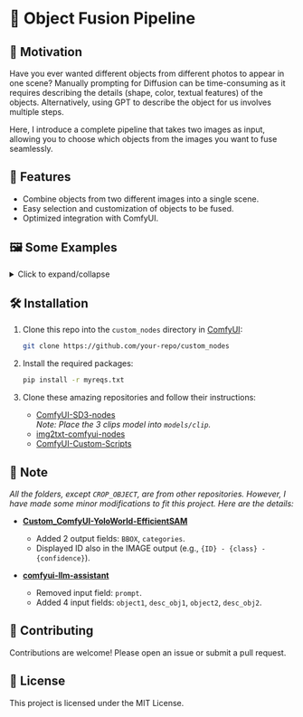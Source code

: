 # 🎨 Object Fusion Pipeline

## 🌟 Motivation
Have you ever wanted different objects from different photos to appear in one scene? Manually prompting for Diffusion can be time-consuming as it requires describing the details (shape, color, textual features) of the objects. Alternatively, using GPT to describe the object for us involves multiple steps.

Here, I introduce a complete pipeline that takes two images as input, allowing you to choose which objects from the images you want to fuse seamlessly.

## 🚀 Features
- Combine objects from two different images into a single scene.
- Easy selection and customization of objects to be fused.
- Optimized integration with ComfyUI.
  
## 🖼️ Some Examples
<details>
  <summary>Click to expand/collapse</summary>
  
![Example 1](https://github.com/user-attachments/assets/68d2c121-45a4-4c47-a02e-17d2e96ec84c)
![Example 2](https://github.com/user-attachments/assets/73877129-01b4-4197-a62c-d891ad02b760)
![Example 3](https://github.com/user-attachments/assets/285f74ae-0320-4a8b-831d-1ef8d4d201fb)
![Example 4](https://github.com/user-attachments/assets/ad6d4e41-343d-4b4b-bb15-175bf71e9c13)

</details>

## 🛠️ Installation

1. Clone this repo into the `custom_nodes` directory in [ComfyUI](https://github.com/comfyanonymous/ComfyUI):
    ```bash
    git clone https://github.com/your-repo/custom_nodes
    ```

2. Install the required packages:
    ```bash
    pip install -r myreqs.txt
    ```

3. Clone these amazing repositories and follow their instructions:
    - [ComfyUI-SD3-nodes](https://github.com/liusida/ComfyUI-SD3-nodes)  
      _Note: Place the 3 clips model into `models/clip`._
    - [img2txt-comfyui-nodes](https://github.com/christian-byrne/img2txt-comfyui-nodes)
    - [ComfyUI-Custom-Scripts](https://github.com/pythongosssss/ComfyUI-Custom-Scripts)

## 📌 Note
_All the folders, except `CROP_OBJECT`, are from other repositories. However, I have made some minor modifications to fit this project. Here are the details:_

- **[Custom_ComfyUI-YoloWorld-EfficientSAM](https://github.com/ZHO-ZHO-ZHO/ComfyUI-YoloWorld-EfficientSAM)**
  - Added 2 output fields: `BBOX`, `categories`.
  - Displayed ID also in the IMAGE output (e.g., `{ID} - {class} - {confidence}`).

- **[comfyui-llm-assistant](https://github.com/longgui0318/comfyui-llm-assistant)**
  - Removed input field: `prompt`.
  - Added 4 input fields: `object1`, `desc_obj1`, `object2`, `desc_obj2`.

## 🤝 Contributing
Contributions are welcome! Please open an issue or submit a pull request.

## 📄 License
This project is licensed under the MIT License.
